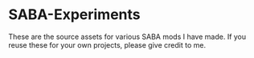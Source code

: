 # SABA-Experiments
These are the source assets for various SABA mods I have made. If you reuse these for your own projects, please give credit to me.
